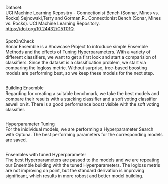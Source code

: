Dataset:  
UCI Machine Learning Repositry - Connectionist Bench (Sonnar, Mines vs. Rocks)
Sejnowski,Terry and Gorman,R.. Connectionist Bench (Sonar, Mines vs. Rocks). UCI Machine Learning Repository. https://doi.org/10.24432/C5T01Q.
  
#####    
SpotOnCheck    
Sonar Ensemble is a Showcase Project to introduce simple Ensemble Methods and the effects of Tuning Hyperparameters.
With a variety of different classifiers, we want to get a first look and start a comparision of classifiers. Since the dataset
is a classification problem, we start via comparing the logloss metric.
Without surprise, tree-based boosting models are performing best, so we keep these models for the next step.
##  
Building Ensemble  
Regarding for creating a suitable benchmark, we take the best models and compare their results with a stacking classifier and a soft voting classifier aswell on it.
There is a good performance boost visible with the soft voting classifier.
##  
Hyperparameter Tuning  
For the inidividual models, we are performing a Hyperparameter Search with Optuna. The best performing parameters for the corresponding models are saved.
##  
Ensembles with tuned Hyperparameter  
The best Hyperparameters are passed to the models and we are repeating our Ensemble building with the tuned Hyperparameters.
The logloss metris are not improving on point, but the standard derivation is improving significant, which results in more robost and better model building.

